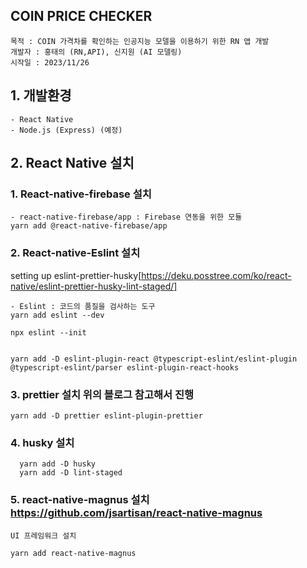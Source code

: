 ## COIN PRICE CHECKER

```
목적 : COIN 가격차를 확인하는 인공지능 모델을 이용하기 위한 RN 앱 개발
개발자 : 홍태의 (RN,API), 신지원 (AI 모델링)
시작일 : 2023/11/26
```

## 1. 개발환경

```
- React Native
- Node.js (Express) (예정)
```

## 2. React Native 설치

### 1. React-native-firebase 설치

```
- react-native-firebase/app : Firebase 연동을 위한 모듈
yarn add @react-native-firebase/app
```

### 2. React-native-Eslint 설치

setting up eslint-prettier-husky[https://deku.posstree.com/ko/react-native/eslint-prettier-husky-lint-staged/]

```
- Eslint : 코드의 품질을 검사하는 도구
yarn add eslint --dev

npx eslint --init


yarn add -D eslint-plugin-react @typescript-eslint/eslint-plugin @typescript-eslint/parser eslint-plugin-react-hooks

```

### 3. prettier 설치 위의 블로그 참고해서 진행

```
yarn add -D prettier eslint-plugin-prettier
```

### 4. husky 설치

```
  yarn add -D husky
  yarn add -D lint-staged

```

### 5. react-native-magnus 설치 https://github.com/jsartisan/react-native-magnus

```
UI 프레임워크 설치

yarn add react-native-magnus
```
